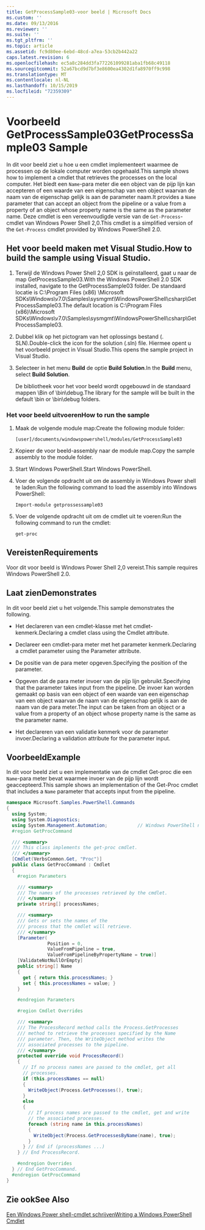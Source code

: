 ```yaml
---
title: GetProcessSample03-voor beeld | Microsoft Docs
ms.custom: ''
ms.date: 09/13/2016
ms.reviewer: ''
ms.suite: ''
ms.tgt_pltfrm: ''
ms.topic: article
ms.assetid: fc9d80ee-6ebd-48cd-a7ea-53cb2b442a22
caps.latest.revision: 6
ms.openlocfilehash: ec5a8c284dd3fa772261099281aba1fb68c49118
ms.sourcegitcommit: 52a67bcd9d7bf3e8600ea4302d1fa8970ff9c998
ms.translationtype: MT
ms.contentlocale: nl-NL
ms.lasthandoff: 10/15/2019
ms.locfileid: "72359309"
---
```

# <a name="getprocesssample03-sample"></a><span data-ttu-id="893c7-102">Voorbeeld GetProcessSample03</span><span class="sxs-lookup"><span data-stu-id="893c7-102">GetProcessSample03 Sample</span></span>

<span data-ttu-id="893c7-103">In dit voor beeld ziet u hoe u een cmdlet implementeert waarmee de processen op de lokale computer worden opgehaald.</span><span class="sxs-lookup"><span data-stu-id="893c7-103">This sample shows how to implement a cmdlet that retrieves the processes on the local computer.</span></span> <span data-ttu-id="893c7-104">Het biedt een `Name`-para meter die een object van de pijp lijn kan accepteren of een waarde van een eigenschap van een object waarvan de naam van de eigenschap gelijk is aan de parameter naam.</span><span class="sxs-lookup"><span data-stu-id="893c7-104">It provides a `Name` parameter that can accept an object from the pipeline or a value from a property of an object whose property name is the same as the parameter name.</span></span> <span data-ttu-id="893c7-105">Deze cmdlet is een vereenvoudigde versie van de `Get-Process`-cmdlet van Windows Power Shell 2,0.</span><span class="sxs-lookup"><span data-stu-id="893c7-105">This cmdlet is a simplified version of the `Get-Process` cmdlet provided by Windows PowerShell 2.0.</span></span>

## <a name="how-to-build-the-sample-using-visual-studio"></a><span data-ttu-id="893c7-106">Het voor beeld maken met Visual Studio.</span><span class="sxs-lookup"><span data-stu-id="893c7-106">How to build the sample using Visual Studio.</span></span>

1. <span data-ttu-id="893c7-107">Terwijl de Windows Power Shell 2,0 SDK is geïnstalleerd, gaat u naar de map GetProcessSample03.</span><span class="sxs-lookup"><span data-stu-id="893c7-107">With the Windows PowerShell 2.0 SDK installed, navigate to the GetProcessSample03 folder.</span></span> <span data-ttu-id="893c7-108">De standaard locatie is C:\Program Files (x86) \Microsoft SDKs\Windows\v7.0\Samples\sysmgmt\WindowsPowerShell\csharp\GetProcessSample03.</span><span class="sxs-lookup"><span data-stu-id="893c7-108">The default location is C:\Program Files (x86)\Microsoft SDKs\Windows\v7.0\Samples\sysmgmt\WindowsPowerShell\csharp\GetProcessSample03.</span></span>

2. <span data-ttu-id="893c7-109">Dubbel klik op het pictogram van het oplossings bestand (. SLN).</span><span class="sxs-lookup"><span data-stu-id="893c7-109">Double-click the icon for the solution (.sln) file.</span></span> <span data-ttu-id="893c7-110">Hiermee opent u het voorbeeld project in Visual Studio.</span><span class="sxs-lookup"><span data-stu-id="893c7-110">This opens the sample project in Visual Studio.</span></span>

3. <span data-ttu-id="893c7-111">Selecteer in het menu **Build** de optie **Build Solution**.</span><span class="sxs-lookup"><span data-stu-id="893c7-111">In the **Build** menu, select **Build Solution**.</span></span>

    <span data-ttu-id="893c7-112">De bibliotheek voor het voor beeld wordt opgebouwd in de standaard mappen \Bin of \bin\debug.</span><span class="sxs-lookup"><span data-stu-id="893c7-112">The library for the sample will be built in the default \bin or \bin\debug folders.</span></span>

### <a name="how-to-run-the-sample"></a><span data-ttu-id="893c7-113">Het voor beeld uitvoeren</span><span class="sxs-lookup"><span data-stu-id="893c7-113">How to run the sample</span></span>

1. <span data-ttu-id="893c7-114">Maak de volgende module map:</span><span class="sxs-lookup"><span data-stu-id="893c7-114">Create the following module folder:</span></span>

    `[user]/documents/windowspowershell/modules/GetProcessSample03`

2. <span data-ttu-id="893c7-115">Kopieer de voor beeld-assembly naar de module map.</span><span class="sxs-lookup"><span data-stu-id="893c7-115">Copy the sample assembly to the module folder.</span></span>

3. <span data-ttu-id="893c7-116">Start Windows PowerShell.</span><span class="sxs-lookup"><span data-stu-id="893c7-116">Start Windows PowerShell.</span></span>

4. <span data-ttu-id="893c7-117">Voer de volgende opdracht uit om de assembly in Windows Power shell te laden:</span><span class="sxs-lookup"><span data-stu-id="893c7-117">Run the following command to load the assembly into Windows PowerShell:</span></span>

    `Import-module getprossessample03`

5. <span data-ttu-id="893c7-118">Voer de volgende opdracht uit om de cmdlet uit te voeren:</span><span class="sxs-lookup"><span data-stu-id="893c7-118">Run the following command to run the cmdlet:</span></span>

    `get-proc`

## <a name="requirements"></a><span data-ttu-id="893c7-119">Vereisten</span><span class="sxs-lookup"><span data-stu-id="893c7-119">Requirements</span></span>

<span data-ttu-id="893c7-120">Voor dit voor beeld is Windows Power Shell 2,0 vereist.</span><span class="sxs-lookup"><span data-stu-id="893c7-120">This sample requires Windows PowerShell 2.0.</span></span>

## <a name="demonstrates"></a><span data-ttu-id="893c7-121">Laat zien</span><span class="sxs-lookup"><span data-stu-id="893c7-121">Demonstrates</span></span>

<span data-ttu-id="893c7-122">In dit voor beeld ziet u het volgende.</span><span class="sxs-lookup"><span data-stu-id="893c7-122">This sample demonstrates the following.</span></span>

- <span data-ttu-id="893c7-123">Het declareren van een cmdlet-klasse met het cmdlet-kenmerk.</span><span class="sxs-lookup"><span data-stu-id="893c7-123">Declaring a cmdlet class using the Cmdlet attribute.</span></span>

- <span data-ttu-id="893c7-124">Declareer een cmdlet-para meter met het parameter kenmerk.</span><span class="sxs-lookup"><span data-stu-id="893c7-124">Declaring a cmdlet parameter using the Parameter attribute.</span></span>

- <span data-ttu-id="893c7-125">De positie van de para meter opgeven.</span><span class="sxs-lookup"><span data-stu-id="893c7-125">Specifying the position of the parameter.</span></span>

- <span data-ttu-id="893c7-126">Opgeven dat de para meter invoer van de pijp lijn gebruikt.</span><span class="sxs-lookup"><span data-stu-id="893c7-126">Specifying that the parameter takes input from the pipeline.</span></span> <span data-ttu-id="893c7-127">De invoer kan worden gemaakt op basis van een object of een waarde van een eigenschap van een object waarvan de naam van de eigenschap gelijk is aan de naam van de para meter.</span><span class="sxs-lookup"><span data-stu-id="893c7-127">The input can be taken from an object or a value from a property of an object whose property name is the same as the parameter name.</span></span>

- <span data-ttu-id="893c7-128">Het declareren van een validatie kenmerk voor de parameter invoer.</span><span class="sxs-lookup"><span data-stu-id="893c7-128">Declaring a validation attribute for the parameter input.</span></span>

## <a name="example"></a><span data-ttu-id="893c7-129">Voorbeeld</span><span class="sxs-lookup"><span data-stu-id="893c7-129">Example</span></span>

<span data-ttu-id="893c7-130">In dit voor beeld ziet u een implementatie van de cmdlet Get-proc die een `Name`-para meter bevat waarmee invoer van de pijp lijn wordt geaccepteerd.</span><span class="sxs-lookup"><span data-stu-id="893c7-130">This sample shows an implementation of the Get-Proc cmdlet that includes a `Name` parameter that accepts input from the pipeline.</span></span>

```csharp
namespace Microsoft.Samples.PowerShell.Commands
{
  using System;
  using System.Diagnostics;
  using System.Management.Automation;           // Windows PowerShell namespace
  #region GetProcCommand

  /// <summary>
  /// This class implements the get-proc cmdlet.
  /// </summary>
  [Cmdlet(VerbsCommon.Get, "Proc")]
  public class GetProcCommand : Cmdlet
  {
    #region Parameters

    /// <summary>
    /// The names of the processes retrieved by the cmdlet.
    /// </summary>
    private string[] processNames;

    /// <summary>
    /// Gets or sets the names of the
    /// process that the cmdlet will retrieve.
    /// </summary>
    [Parameter(
               Position = 0,
               ValueFromPipeline = true,
               ValueFromPipelineByPropertyName = true)]
    [ValidateNotNullOrEmpty]
    public string[] Name
    {
      get { return this.processNames; }
      set { this.processNames = value; }
    }

    #endregion Parameters

    #region Cmdlet Overrides

    /// <summary>
    /// The ProcessRecord method calls the Process.GetProcesses
    /// method to retrieve the processes specified by the Name
    /// parameter. Then, the WriteObject method writes the
    /// associated processes to the pipeline.
    /// </summary>
    protected override void ProcessRecord()
    {
      // If no process names are passed to the cmdlet, get all
      // processes.
      if (this.processNames == null)
      {
        WriteObject(Process.GetProcesses(), true);
      }
      else
      {
        // If process names are passed to the cmdlet, get and write
        // the associated processes.
        foreach (string name in this.processNames)
        {
          WriteObject(Process.GetProcessesByName(name), true);
        }
      } // End if (processNames ...)
    } // End ProcessRecord.

    #endregion Overrides
  } // End GetProcCommand.
  #endregion GetProcCommand
}
```

## <a name="see-also"></a><span data-ttu-id="893c7-131">Zie ook</span><span class="sxs-lookup"><span data-stu-id="893c7-131">See Also</span></span>

[<span data-ttu-id="893c7-132">Een Windows Power shell-cmdlet schrijven</span><span class="sxs-lookup"><span data-stu-id="893c7-132">Writing a Windows PowerShell Cmdlet</span></span>](./writing-a-windows-powershell-cmdlet.md)
